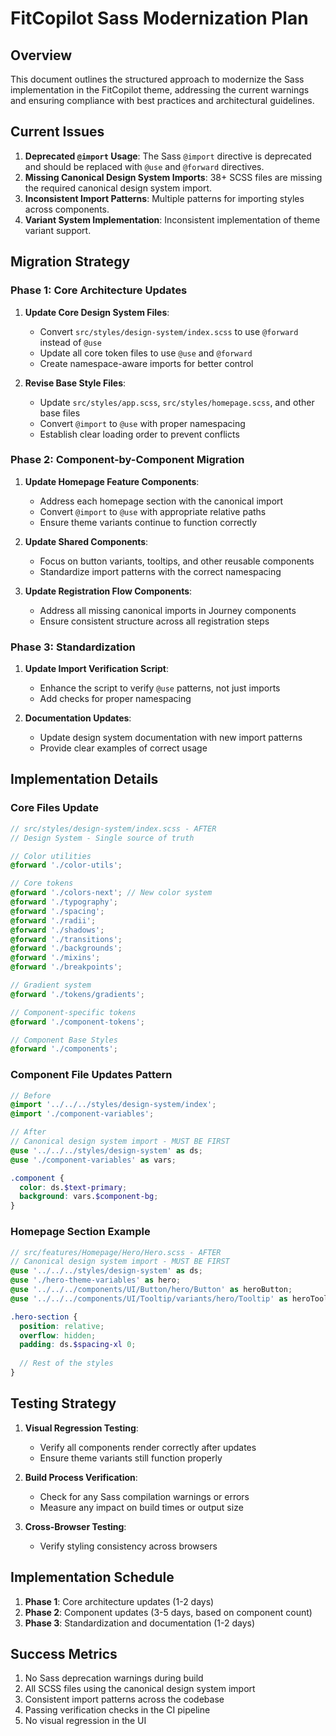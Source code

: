 # FitCopilot Sass Modernization Plan

## Overview

This document outlines the structured approach to modernize the Sass implementation in the FitCopilot theme, addressing the current warnings and ensuring compliance with best practices and architectural guidelines.

## Current Issues

1. **Deprecated `@import` Usage**: The Sass `@import` directive is deprecated and should be replaced with `@use` and `@forward` directives.
2. **Missing Canonical Design System Imports**: 38+ SCSS files are missing the required canonical design system import.
3. **Inconsistent Import Patterns**: Multiple patterns for importing styles across components.
4. **Variant System Implementation**: Inconsistent implementation of theme variant support.

## Migration Strategy

### Phase 1: Core Architecture Updates

1. **Update Core Design System Files**:
   - Convert `src/styles/design-system/index.scss` to use `@forward` instead of `@use`
   - Update all core token files to use `@use` and `@forward`
   - Create namespace-aware imports for better control

2. **Revise Base Style Files**:
   - Update `src/styles/app.scss`, `src/styles/homepage.scss`, and other base files
   - Convert `@import` to `@use` with proper namespacing
   - Establish clear loading order to prevent conflicts

### Phase 2: Component-by-Component Migration

1. **Update Homepage Feature Components**:
   - Address each homepage section with the canonical import
   - Convert `@import` to `@use` with appropriate relative paths
   - Ensure theme variants continue to function correctly
   
2. **Update Shared Components**:
   - Focus on button variants, tooltips, and other reusable components
   - Standardize import patterns with the correct namespacing

3. **Update Registration Flow Components**:
   - Address all missing canonical imports in Journey components
   - Ensure consistent structure across all registration steps

### Phase 3: Standardization

1. **Update Import Verification Script**:
   - Enhance the script to verify `@use` patterns, not just imports
   - Add checks for proper namespacing

2. **Documentation Updates**:
   - Update design system documentation with new import patterns
   - Provide clear examples of correct usage

## Implementation Details

### Core Files Update

```scss
// src/styles/design-system/index.scss - AFTER
// Design System - Single source of truth

// Color utilities
@forward './color-utils';

// Core tokens
@forward './colors-next'; // New color system
@forward './typography';
@forward './spacing';
@forward './radii';
@forward './shadows';
@forward './transitions';
@forward './backgrounds';
@forward './mixins';
@forward './breakpoints';

// Gradient system
@forward './tokens/gradients';

// Component-specific tokens
@forward './component-tokens';

// Component Base Styles
@forward './components';
```

### Component File Updates Pattern

```scss
// Before
@import '../../../styles/design-system/index';
@import './component-variables';

// After
// Canonical design system import - MUST BE FIRST
@use '../../../styles/design-system' as ds;
@use './component-variables' as vars;

.component {
  color: ds.$text-primary;
  background: vars.$component-bg;
}
```

### Homepage Section Example

```scss
// src/features/Homepage/Hero/Hero.scss - AFTER
// Canonical design system import - MUST BE FIRST
@use '../../../styles/design-system' as ds;
@use './hero-theme-variables' as hero;
@use '../../../components/UI/Button/hero/Button' as heroButton;
@use '../../../components/UI/Tooltip/variants/hero/Tooltip' as heroTooltip;

.hero-section {
  position: relative;
  overflow: hidden;
  padding: ds.$spacing-xl 0;
  
  // Rest of the styles
}
```

## Testing Strategy

1. **Visual Regression Testing**:
   - Verify all components render correctly after updates
   - Ensure theme variants still function properly

2. **Build Process Verification**:
   - Check for any Sass compilation warnings or errors
   - Measure any impact on build times or output size

3. **Cross-Browser Testing**:
   - Verify styling consistency across browsers

## Implementation Schedule

1. **Phase 1**: Core architecture updates (1-2 days)
2. **Phase 2**: Component updates (3-5 days, based on component count)
3. **Phase 3**: Standardization and documentation (1-2 days)

## Success Metrics

1. No Sass deprecation warnings during build
2. All SCSS files using the canonical design system import
3. Consistent import patterns across the codebase
4. Passing verification checks in the CI pipeline
5. No visual regression in the UI 
